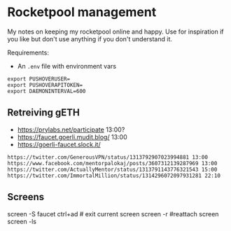 # Rocketpool management

My notes on keeping my rocketpool online and happy. Use for inspiration if you like but don't use anything if you don't understand it.

Requirements:

- An `.env` file with environment vars

```
export PUSHOVERUSER=
export PUSHOVERAPITOKEN=
export DAEMONINTERVAL=600
```


## Retreiving gETH

- https://prylabs.net/participate 13:00?
- https://faucet.goerli.mudit.blog/ 13:00
- https://goerli-faucet.slock.it/ 

```
https://twitter.com/GenerousVPN/status/1313792907023994881 13:00
https://www.facebook.com/mentorpalokaj/posts/3607312139287969 13:00
https://twitter.com/ActuallyMentor/status/1313791143776321543 15:00
https://twitter.com/ImmortalMillion/status/1314296072097931281 22:10
```

## Screens

screen -S faucet
ctrl+ad # exit current screen
screen -r #reattach screen
screen -ls
